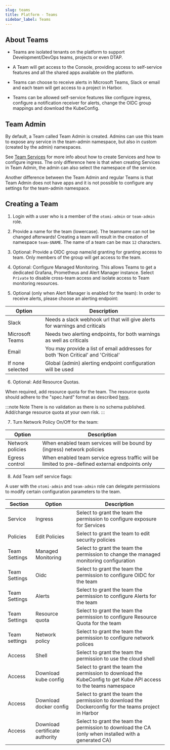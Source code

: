 ```yaml
---
slug: teams
title: Platform - Teams
sidebar_label: Teams
---
```


<!-- ![Console: Teams](../../img/platform-teams.png) -->

## About Teams

- Teams are isolated tenants on the platform to support Development/DevOps teams, projects or even DTAP.

- A Team will get access to the Console, providing access to self-service features and all the shared apps available on the platform.

- Teams can choose to receive alerts in Microsoft Teams, Slack or email and each team will get access to a project in Harbor.

- Teams can be allowed self-service features like configure ingress, configure a notification receiver for alerts, change the OIDC group mappings and download the KubeConfig.

## Team Admin

By default, a Team called Team Admin is created. Admins can use this team to expose any service in the team-admin namespace, but also in custom (created by the admin) namespaces.

See [Team Services](../../for-devs/console/services.md) for more info about how to create Services and how to configure ingress. The only difference here is that when creating Services in Team Admin, the admin can also select the namespace of the service.

Another difference between the Team Admin and regular Teams is that Team Admin does not have apps and it is not possible to configure any settings for the team-admin namespace.

## Creating a Team

1. Login with a user who is a member of the `otomi-admin` or `team-admin` role.

2. Provide a name for the team (lowercase). The teamname can not be changed afterwards! Creating a team will result in the creation of namespace `team-$NAME`. The name of a team can be max `12` characters.

3. Optional: Provide a OIDC group name/id granting for granting access to team. Only members of the group will get access to the team.

4. Optional: Configure Managed Monitoring. This allows Teams to get a dedicated Grafana, Prometheus and Alert Manager instance. Select `Private` to disable cross-team access and isolate access to Team monitoring resources.

5. Optional (only when Alert Manager is enabled for the team): In order to receive alerts, please choose an alerting endpoint:

| Option           | Description                                                                      |
| ---------------- | -------------------------------------------------------------------------------- |
| Slack            | Needs a slack webhook url that will give alerts for warnings and criticals       |
| Microsoft Teams  | Needs two alerting endpoints, for both warnings as well as criticals             |
| Email            | You may provide a list of email addresses for both 'Non Critical' and 'Critical' |
| If none selected | Global (admin) alerting endpoint configuration will be used                      |

6. Optional: Add Resource Quotas.

When required, add resource quota for the team. The resource quota should adhere to the "spec.hard" format as described [here](https://kubernetes.io/docs/concepts/policy/resource-quotas/).

:::note Note
There is no validation as there is no schema published. Add/change resource quota at your own risk.
:::

7.  Turn Network Policy On/Off for the team:

| Option           | Description                                                                            |
| ---------------- | -------------------------------------------------------------------------------------- |
| Network policies | When enabled team services will be bound by (ingress) network policies                 |
| Egress control   | When enabled team service egress traffic will be limited to pre-defined external endpoints only |

8. Add Team self service flags:

A user with the `otomi-admin` and `team-admin` role can delegate permissions to modify certain configuration parameters to the team.

| Section | Option               | Description                                                                      |
| ------- | -------------------- | -------------------------------------------------------------------------------- |
| Service | Ingress | Select to grant the team the permission to configure exposure for Services |
| Policies | Edit Policies | Select to grant the team to edit security policies |
| Team Settings | Managed Monitoring | Select to grant the team the permission to change the managed monitoring configuration |
| Team Settings | Oidc | Select to grant the team the permission to configure OIDC for the team |
| Team Settings | Alerts | Select to grant the team the permission to configure Alerts for the team |
| Team Settings | Resource quota | Select to grant the team the permission to configure Resource Quota for the team |
| Team settings | Network policy | Select to grant the team the permission to configure network polices |
| Access | Shell | Select to grant the team the permission to use the cloud shell |
| Access | Download kube config | Select to grant the team the permission to download the KubeConfig to get Kube API access to the teams namespace |
| Access | Download docker config | Select to grant the team the permission to download the Dockerconfig for the teams project in Harbor |
| Access | Download certificate authority | Select to grant the team the permission to download the CA (only when installed with a generated CA) |
